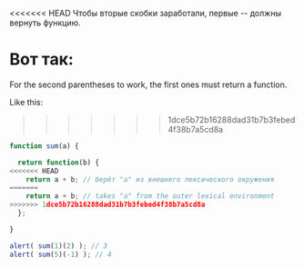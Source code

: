 <<<<<<< HEAD
Чтобы вторые скобки заработали, первые -- должны вернуть функцию.

Вот так:
=======
For the second parentheses to work, the first ones must return a function.

Like this:
>>>>>>> 1dce5b72b16288dad31b7b3febed4f38b7a5cd8a

```js run
function sum(a) {

  return function(b) {
<<<<<<< HEAD
    return a + b; // берёт "a" из внешнего лексического окружения
=======
    return a + b; // takes "a" from the outer lexical environment
>>>>>>> 1dce5b72b16288dad31b7b3febed4f38b7a5cd8a
  };

}

alert( sum(1)(2) ); // 3
alert( sum(5)(-1) ); // 4
```

